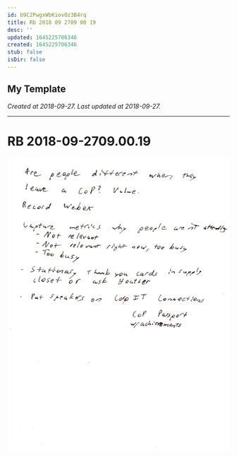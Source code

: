 ```yaml
---
id: b9C2PwgxWbKiovOz3B4rq
title: Rb 2018 09 2709 00 19
desc: ''
updated: 1645225706346
created: 1645225706346
stub: false
isDir: false
---
```

My Template
---

_Created at 2018-09-27._
_Last updated at 2018-09-27._




---

# RB 2018-09-2709.00.19


![RB 2018-09-2709.jpg](assets/RB-2018-09-2709.jpg)

